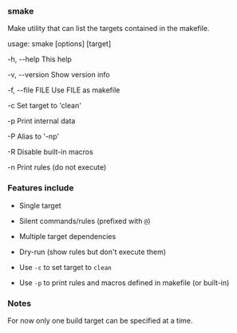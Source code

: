### smake

Make utility that can list the targets contained in 
the makefile.

usage: smake [options] [target]

-h, --help	This help

-v, --version	Show version info

-f, --file FILE	Use FILE as makefile

-c		Set target to 'clean'

-p		Print internal data

-P		Alias to '-np'

-R		Disable built-in macros

-n		Print rules (do not execute)

### Features include

* Single target

* Silent commands/rules (prefixed with `@`)

* Multiple target dependencies

* Dry-run (show rules but don't execute them)

* Use `-c` to set target to `clean`

* Use `-p` to print rules and macros defined in makefile (or built-in)

### Notes

For now only one build target can be specified at a time.

